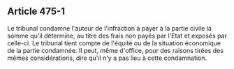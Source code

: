 Article 475-1
----
Le tribunal condamne l'auteur de l'infraction à payer à la partie civile la
somme qu'il détermine, au titre des frais non payés par l'Etat et exposés par
celle-ci. Le tribunal tient compte de l'équité ou de la situation économique de
la partie condamnée. Il peut, même d'office, pour des raisons tirées des mêmes
considérations, dire qu'il n'y a pas lieu à cette condamnation.
